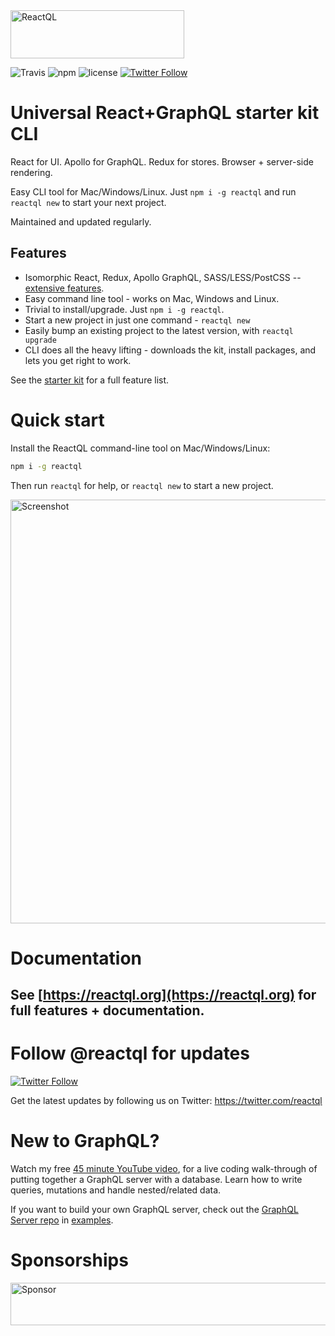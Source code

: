 <img src="https://reactql.org/reactql/logo.svg" alt="ReactQL" width="278" height="77" />

![Travis](https://api.travis-ci.org/reactql/cli.svg?branch=master) ![npm](https://img.shields.io/npm/dt/reactql.svg?style=flat-square) ![license](https://img.shields.io/github/license/reactql/cli.svg?style=flat-square) [![Twitter Follow](https://img.shields.io/twitter/follow/reactql.svg?style=social&label=Follow)](https://twitter.com/reactql)

# Universal React+GraphQL starter kit CLI

React for UI. Apollo for GraphQL. Redux for stores. Browser + server-side rendering.

Easy CLI tool for Mac/Windows/Linux. Just `npm i -g reactql` and run `reactql new` to start your next project.

Maintained and updated regularly.

## Features

* Isomorphic React, Redux, Apollo GraphQL, SASS/LESS/PostCSS -- [extensive features](https://github.com/reactql/kit).
* Easy command line tool - works on Mac, Windows and Linux.
* Trivial to install/upgrade. Just `npm i -g reactql`.
* Start a new project in just one command - `reactql new`
* Easily bump an existing project to the latest version, with `reactql upgrade`
* CLI does all the heavy lifting - downloads the kit, install packages, and lets you get right to work.

See the [starter kit](https://github.com/reactql/kit) for a full feature list.

# Quick start

Install the ReactQL command-line tool on Mac/Windows/Linux:

```bash
npm i -g reactql
```

Then run `reactql` for help, or `reactql new` to start a new project.

<img src="https://reactql.org/reactql/screenshot.png" alt="Screenshot" width="570" height="678" />

# Documentation

## See **[https://reactql.org](https://reactql.org)** for full features + documentation.

# Follow @reactql for updates

[![Twitter Follow](https://img.shields.io/twitter/follow/reactql.svg?style=social&label=Follow)](https://twitter.com/reactql)

Get the latest updates by following us on Twitter: https://twitter.com/reactql

# New to GraphQL?

Watch my free [45 minute YouTube video](https://www.youtube.com/watch?v=DNPVqK_woRQ), for a live coding walk-through of putting together a GraphQL server with a database. Learn how to write queries, mutations and handle nested/related data.

If you want to build your own GraphQL server, check out the [GraphQL Server repo](https://github.com/reactql/examples/tree/master/graphql-server) in [examples](https://github.com/reactql/examples).

# Sponsorships

<a target='_blank' rel='nofollow' href='https://app.codesponsor.io/link/oxCNqbK23kM1XR2YkLsCK7v7/reactql/cli'>
  <img alt='Sponsor' width='888' height='68' src='https://app.codesponsor.io/embed/oxCNqbK23kM1XR2YkLsCK7v7/reactql/cli.svg' />
</a>
